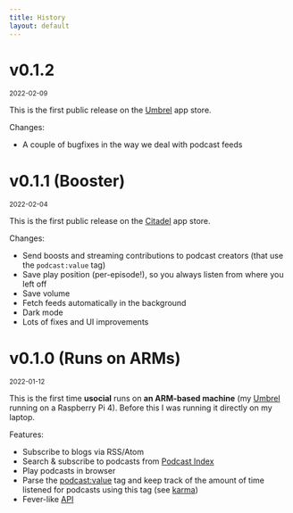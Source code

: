 ```yaml
---
title: History
layout: default
---
```


<h1 id="v0.1.2">v0.1.2</h1>
<small>2022-02-09</small>

This is the first public release on the [Umbrel](http://getumbrel.com) app store.

Changes:

* A couple of bugfixes in the way we deal with podcast feeds

<h1 id="v0.1.1">v0.1.1 (Booster)</h1>
<small>2022-02-04</small>

This is the first public release on the [Citadel](https://github.com/runcitadel) app store.

Changes:

* Send boosts and streaming contributions to podcast creators (that use the `podcast:value` tag)
* Save play position (per-episode!), so you always listen from where you left off
* Save volume
* Fetch feeds automatically in the background
* Dark mode
* Lots of fixes and UI improvements

<h1 id="v0.1.0">v0.1.0 (Runs on ARMs)</h1>
<small>2022-01-12</small>

This is the first time **usocial** runs on **an ARM-based machine** (my [Umbrel](https://getumbrel.com/) running on a Raspberry Pi 4). Before this I was running it directly on my laptop.

Features:

* Subscribe to blogs via RSS/Atom
* Search & subscribe to podcasts from [Podcast Index](https://podcastindex.org)
* Play podcasts in browser
* Parse the [podcast:value](https://github.com/Podcastindex-org/podcast-namespace/blob/main/value/value.md) tag and keep track of the amount of time listened for podcasts using this tag (see [karma](/karma))
* Fever-like [API](/api)
